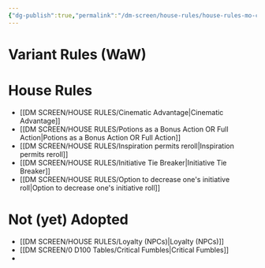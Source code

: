```yaml
---
{"dg-publish":true,"permalink":"/dm-screen/house-rules/house-rules-mo-c/","title":"Variant & House Rules"}
---
```


# Variant Rules (WaW)


# House Rules
- [[DM SCREEN/HOUSE RULES/Cinematic Advantage\|Cinematic Advantage]]
- [[DM SCREEN/HOUSE RULES/Potions as a Bonus Action OR Full Action\|Potions as a Bonus Action OR Full Action]]
- [[DM SCREEN/HOUSE RULES/Inspiration permits reroll\|Inspiration permits reroll]]
- [[DM SCREEN/HOUSE RULES/Initiative Tie Breaker\|Initiative Tie Breaker]]
- [[DM SCREEN/HOUSE RULES/Option to decrease one's initiative roll\|Option to decrease one's initiative roll]]

# Not (yet) Adopted
- [[DM SCREEN/HOUSE RULES/Loyalty (NPCs)\|Loyalty (NPCs)]]
- [[DM SCREEN/0 D100 Tables/Critical Fumbles\|Critical Fumbles]]
- 